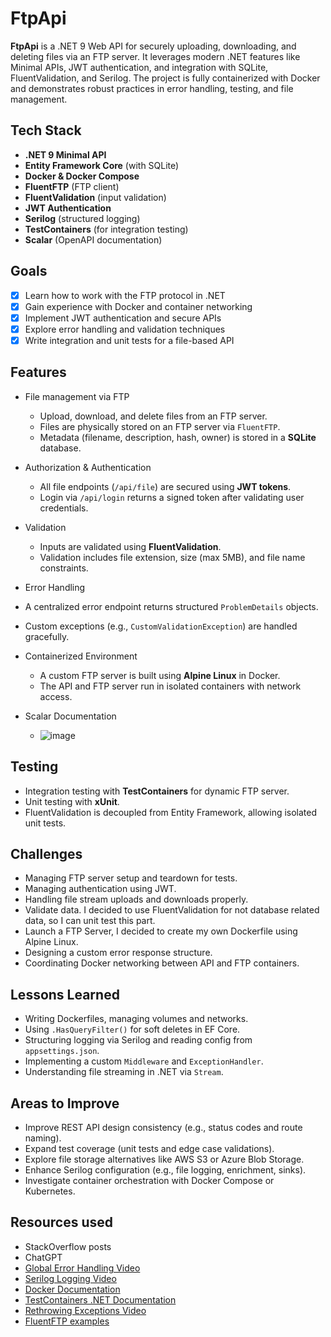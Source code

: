 # FtpApi

**FtpApi** is a .NET 9 Web API for securely uploading, downloading, and deleting files via an FTP server. 
It leverages modern .NET features like Minimal APIs, JWT authentication, and integration with SQLite, 
FluentValidation, and Serilog. The project is fully containerized with Docker and demonstrates robust 
practices in error handling, testing, and file management.

## Tech Stack

- **.NET 9 Minimal API**
- **Entity Framework Core** (with SQLite)
- **Docker & Docker Compose**
- **FluentFTP** (FTP client)
- **FluentValidation** (input validation)
- **JWT Authentication**
- **Serilog** (structured logging)
- **TestContainers** (for integration testing)
- **Scalar** (OpenAPI documentation)

## Goals

  - [x] Learn how to work with the FTP protocol in .NET  
  - [x] Gain experience with Docker and container networking  
  - [x] Implement JWT authentication and secure APIs  
  - [x] Explore error handling and validation techniques  
  - [x] Write integration and unit tests for a file-based API  

## Features

- File management via FTP

  - Upload, download, and delete files from an FTP server.
  - Files are physically stored on an FTP server via `FluentFTP`.
  - Metadata (filename, description, hash, owner) is stored in a **SQLite** database.

- Authorization & Authentication

  - All file endpoints (`/api/file`) are secured using **JWT tokens**.
  - Login via `/api/login` returns a signed token after validating user credentials.

- Validation

  - Inputs are validated using **FluentValidation**.
  - Validation includes file extension, size (max 5MB), and file name constraints.

 - Error Handling

  - A centralized error endpoint returns structured `ProblemDetails` objects.
  - Custom exceptions (e.g., `CustomValidationException`) are handled gracefully.

- Containerized Environment

  - A custom FTP server is built using **Alpine Linux** in Docker.
  - The API and FTP server run in isolated containers with network access.

- Scalar Documentation

  - ![image](https://github.com/user-attachments/assets/4dab6fbe-30d1-4f9d-a78e-9765e6b1df4d)

## Testing

- Integration testing with **TestContainers** for dynamic FTP server.
- Unit testing with **xUnit**.
- FluentValidation is decoupled from Entity Framework, allowing isolated unit tests.

## Challenges

- Managing FTP server setup and teardown for tests.
- Managing authentication using JWT.
- Handling file stream uploads and downloads properly.
- Validate data. I decided to use FluentValidation for not database related data, so I can unit test this part.
- Launch a FTP Server, I decided to create my own Dockerfile using Alpine Linux.
- Designing a custom error response structure.
- Coordinating Docker networking between API and FTP containers.

## Lessons Learned

- Writing Dockerfiles, managing volumes and networks.
- Using `.HasQueryFilter()` for soft deletes in EF Core.
- Structuring logging via Serilog and reading config from `appsettings.json`.
- Implementing a custom `Middleware` and `ExceptionHandler`.
- Understanding file streaming in .NET via `Stream`.

## Areas to Improve

- Improve REST API design consistency (e.g., status codes and route naming).
- Expand test coverage (unit tests and edge case validations).
- Explore file storage alternatives like AWS S3 or Azure Blob Storage.
- Enhance Serilog configuration (e.g., file logging, enrichment, sinks).
- Investigate container orchestration with Docker Compose or Kubernetes.

## Resources used

- StackOverflow posts
- ChatGPT
- [Global Error Handling Video](https://www.youtube.com/watch?v=B5NsgtdwOlg&list=WL)
- [Serilog Logging Video](https://www.youtube.com/watch?v=nVAkSBpsuTk)
- [Docker Documentation](https://docs.docker.com/manuals/)
- [TestContainers .NET Documentation](https://dotnet.testcontainers.org/)
- [Rethrowing Exceptions Video](https://www.youtube.com/watch?v=TCiL3y2P4rA)
- [FluentFTP examples](https://github.com/robinrodricks/FluentFTP/tree/master/FluentFTP.CSharpExamples)
